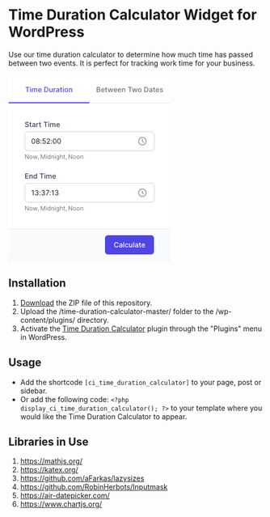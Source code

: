 # Time Duration Calculator Widget for WordPress

Use our time duration calculator to determine how much time has passed between two events. It is perfect for tracking work time for your business.

![Time Duration Calculator Input Form](/assets/images/screenshot-1.png "Time Duration Calculator Input Form")

## Installation

1. [Download](https://github.com/pub-calculator-io/time-duration-calculator/archive/refs/heads/master.zip) the ZIP file of this repository.
2. Upload the /time-duration-calculator-master/ folder to the /wp-content/plugins/ directory.
3. Activate the [Time Duration Calculator](https://www.calculator.io/time-duration-calculator/ "Time Duration Calculator Homepage") plugin through the "Plugins" menu in WordPress.

## Usage
* Add the shortcode `[ci_time_duration_calculator]` to your page, post or sidebar.
* Or add the following code: `<?php display_ci_time_duration_calculator(); ?>` to your template where you would like the Time Duration Calculator to appear.

## Libraries in Use
1. https://mathjs.org/
2. https://katex.org/
3. https://github.com/aFarkas/lazysizes
4. https://github.com/RobinHerbots/Inputmask
5. https://air-datepicker.com/
6. https://www.chartjs.org/

